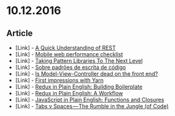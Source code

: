# 10.12.2016

## Article

- \[Link\] - [A Quick Understanding of REST](https://scotch.io/bar-talk/a-quick-understanding-of-rest)
- \[Link\] - [Mobile web performance checklist](https://www.oreilly.com/ideas/mobile-web-performance-checklist)
- \[Link\] - [Taking Pattern Libraries To The Next Level](https://www.smashingmagazine.com/taking-pattern-libraries-next-level/)
- \[Link\] - [Sobre padrões de escrita de código](https://techblog.compufacil.com.br/sobre-padr%C3%B5es-de-escrita-de-c%C3%B3digo-9cea49d3e42#.6r1e1zz3t)
- \[Link\] - [Is Model-View-Controller dead on the front end?](https://medium.freecodecamp.com/is-mvc-dead-for-the-frontend-35b4d1fe39ec#.iqswdpu0c)
- \[Link\] - [First impressions with Yarn](https://medium.com/@_jh3y/first-impressions-with-yarn-8c2be0ecdc7e#.8dx3ls88y)
- \[Link\] - [Redux in Plain English: Building Boilerplate](https://medium.com/@omgwtfmarc/redux-in-plain-english-building-boilerplate-83798ade6cc7#.f7jl0g5l2)
- \[Link\] - [Redux in Plain English: A Workflow](https://medium.com/@omgwtfmarc/redux-in-plain-english-a-workflow-3e4bd892414b#.sy60v9nlk)
- \[Link\] - [JavaScript in Plain English: Functions and Closures](https://medium.com/@omgwtfmarc/javascript-in-plain-english-functions-and-closures-99ebe4d5e136#.xukbg4mwd)
- \[Link\] - [Tabs v Spaces — The Rumble in the Jungle (of Code)](https://indefinitelydigital.com/tabs-v-spaces-the-rumble-in-the-jungle-of-code-4d080d26339c#.i0he3411k)

